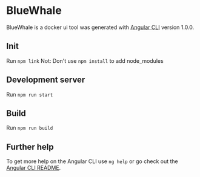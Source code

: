 # BlueWhale
BlueWhale is a docker ui tool was generated with [Angular CLI](https://github.com/angular/angular-cli) version 1.0.0.

## Init
Run `npm link`
Not: Don't use `npm install` to add node_modules

## Development server

Run `npm run start`

## Build

Run `npm run build`

## Further help

To get more help on the Angular CLI use `ng help` or go check out the [Angular CLI README](https://github.com/angular/angular-cli/blob/master/README.md).
